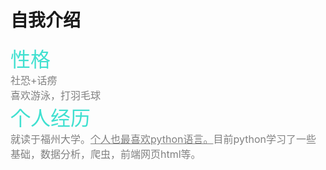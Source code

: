 # 自我介绍  
<font color=Turquoise size=6>性格</font>  
<font color=gray size=3>  社恐+话痨  
喜欢游泳，打羽毛球</font>  
<font color=Turquoise size=6>个人经历</font>  
<font color=gray size=3>  就读于福州大学。<u>个人也最喜欢python语言。</u>目前python学习了一些基础，数据分析，爬虫，前端网页html等。</font>
